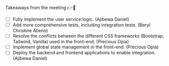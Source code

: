 Takeaways from the meeting 👉💬 
- [ ] Fully implement the user service logic. (Ajibewa Daniel) 
- [ ] Add more comprehensive tests, including integration tests. (Beryl Christine Atieno) 
- [ ] Resolve the conflicts between the different CSS frameworks (Bootstrap, Tailwind, Vanilla) used in the front-end. (Precious Opia) 
- [ ] Implement global state management in the front-end. (Precious Opia) 
- [ ] Deploy the backend and frontend applications to enable integration. (Ajibewa Daniel)